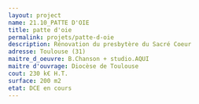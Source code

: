 ```yaml
---
layout: project
name: 21.10_PATTE D'OIE
title: patte d'oie
permalink: projets/patte-d-oie
description: Rénovation du presbytère du Sacré Coeur
adresse: Toulouse (31)
maitre_d_oeuvre: B.Chanson + studio.AQUI
maitre d'ouvrage: Diocèse de Toulouse
cout: 230 k€ H.T.
surface: 200 m2
etat: DCE en cours
---
```


